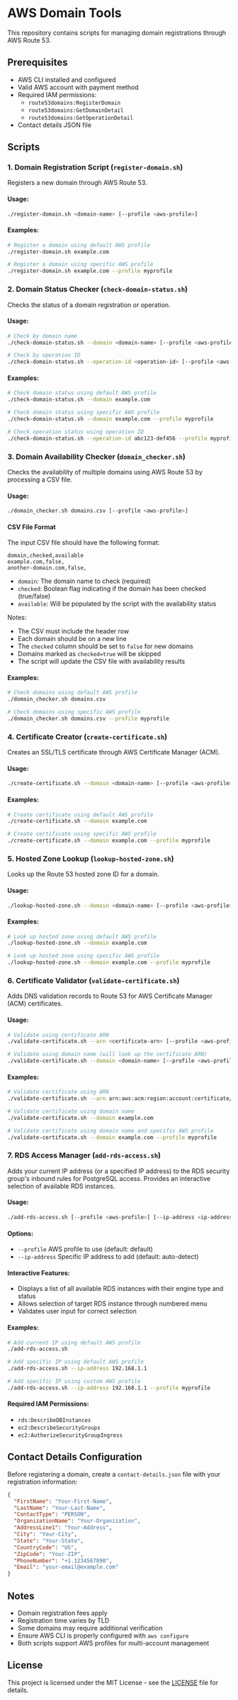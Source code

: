 # AWS Domain Tools

This repository contains scripts for managing domain registrations through AWS Route 53.

## Prerequisites

- AWS CLI installed and configured
- Valid AWS account with payment method
- Required IAM permissions:
  - `route53domains:RegisterDomain`
  - `route53domains:GetDomainDetail`
  - `route53domains:GetOperationDetail`
- Contact details JSON file

## Scripts

### 1. Domain Registration Script (`register-domain.sh`)

Registers a new domain through AWS Route 53.

#### Usage:
```bash
./register-domain.sh <domain-name> [--profile <aws-profile>]
```

#### Examples:
```bash
# Register a domain using default AWS profile
./register-domain.sh example.com

# Register a domain using specific AWS profile
./register-domain.sh example.com --profile myprofile
```

### 2. Domain Status Checker (`check-domain-status.sh`)

Checks the status of a domain registration or operation.

#### Usage:
```bash
# Check by domain name
./check-domain-status.sh --domain <domain-name> [--profile <aws-profile>]

# Check by operation ID
./check-domain-status.sh --operation-id <operation-id> [--profile <aws-profile>]
```

#### Examples:
```bash
# Check domain status using default AWS profile
./check-domain-status.sh --domain example.com

# Check domain status using specific AWS profile
./check-domain-status.sh --domain example.com --profile myprofile

# Check operation status using operation ID
./check-domain-status.sh --operation-id abc123-def456 --profile myprofile
```

### 3. Domain Availability Checker (`domain_checker.sh`)

Checks the availability of multiple domains using AWS Route 53 by processing a CSV file.

#### Usage:
```bash
./domain_checker.sh domains.csv [--profile <aws-profile>]
```

#### CSV File Format
The input CSV file should have the following format:

```csv
domain,checked,available
example.com,false,
another-domain.com,false,
```

- `domain`: The domain name to check (required)
- `checked`: Boolean flag indicating if the domain has been checked (true/false)
- `available`: Will be populated by the script with the availability status

Notes:
- The CSV must include the header row
- Each domain should be on a new line
- The `checked` column should be set to `false` for new domains
- Domains marked as `checked=true` will be skipped
- The script will update the CSV file with availability results

#### Examples:
```bash
# Check domains using default AWS profile
./domain_checker.sh domains.csv

# Check domains using specific AWS profile
./domain_checker.sh domains.csv --profile myprofile
```

### 4. Certificate Creator (`create-certificate.sh`)

Creates an SSL/TLS certificate through AWS Certificate Manager (ACM).

#### Usage:
```bash
./create-certificate.sh --domain <domain-name> [--profile <aws-profile>]
```

#### Examples:
```bash
# Create certificate using default AWS profile
./create-certificate.sh --domain example.com

# Create certificate using specific AWS profile
./create-certificate.sh --domain example.com --profile myprofile
```

### 5. Hosted Zone Lookup (`lookup-hosted-zone.sh`)

Looks up the Route 53 hosted zone ID for a domain.

#### Usage:
```bash
./lookup-hosted-zone.sh --domain <domain-name> [--profile <aws-profile>]
```

#### Examples:
```bash
# Look up hosted zone using default AWS profile
./lookup-hosted-zone.sh --domain example.com

# Look up hosted zone using specific AWS profile
./lookup-hosted-zone.sh --domain example.com --profile myprofile
```

### 6. Certificate Validator (`validate-certificate.sh`)

Adds DNS validation records to Route 53 for AWS Certificate Manager (ACM) certificates.

#### Usage:
```bash
# Validate using certificate ARN
./validate-certificate.sh --arn <certificate-arn> [--profile <aws-profile>]

# Validate using domain name (will look up the certificate ARN)
./validate-certificate.sh --domain <domain-name> [--profile <aws-profile>]
```

#### Examples:
```bash
# Validate certificate using ARN
./validate-certificate.sh --arn arn:aws:acm:region:account:certificate/12345678-1234-1234-1234-123456789012

# Validate certificate using domain name
./validate-certificate.sh --domain example.com

# Validate certificate using domain name and specific AWS profile
./validate-certificate.sh --domain example.com --profile myprofile
```

### 7. RDS Access Manager (`add-rds-access.sh`)

Adds your current IP address (or a specified IP address) to the RDS security group's inbound rules for PostgreSQL access. Provides an interactive selection of available RDS instances.

#### Usage:
```bash
./add-rds-access.sh [--profile <aws-profile>] [--ip-address <ip-address>]
```

#### Options:
- `--profile`    AWS profile to use (default: default)
- `--ip-address` Specific IP address to add (default: auto-detect)

#### Interactive Features:
- Displays a list of all available RDS instances with their engine type and status
- Allows selection of target RDS instance through numbered menu
- Validates user input for correct selection

#### Examples:
```bash
# Add current IP using default AWS profile
./add-rds-access.sh

# Add specific IP using default AWS profile
./add-rds-access.sh --ip-address 192.168.1.1

# Add specific IP using custom AWS profile
./add-rds-access.sh --ip-address 192.168.1.1 --profile myprofile
```

#### Required IAM Permissions:
- `rds:DescribeDBInstances`
- `ec2:DescribeSecurityGroups`
- `ec2:AuthorizeSecurityGroupIngress`

## Contact Details Configuration

Before registering a domain, create a `contact-details.json` file with your registration information:

```json
{
  "FirstName": "Your-First-Name",
  "LastName": "Your-Last-Name",
  "ContactType": "PERSON",
  "OrganizationName": "Your-Organization",
  "AddressLine1": "Your-Address",
  "City": "Your-City",
  "State": "Your-State",
  "CountryCode": "US",
  "ZipCode": "Your-ZIP",
  "PhoneNumber": "+1.1234567890",
  "Email": "your-email@example.com"
}
```

## Notes

- Domain registration fees apply
- Registration time varies by TLD
- Some domains may require additional verification
- Ensure AWS CLI is properly configured with `aws configure`
- Both scripts support AWS profiles for multi-account management

## License

This project is licensed under the MIT License - see the [LICENSE](LICENSE) file for details.
